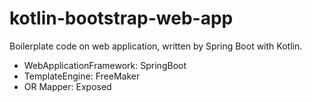 # kotlin-bootstrap-web-app

Boilerplate code on web application, written by Spring Boot with Kotlin.

* WebApplicationFramework: SpringBoot
* TemplateEngine: FreeMaker
* OR Mapper: Exposed
